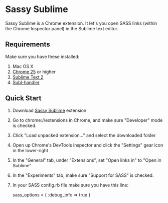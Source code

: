 Sassy Sublime
=============

Sassy Sublime is a Chrome extension. It let's you open SASS links (within the Chrome Inspector panel) in the Sublime text editor.

Requirements
-------------

Make sure you have these installed:

1. Mac OS X
2. [Chrome 25][1] or higher
3. [Sublime Text 2][2]
4. [Subl-handler][3]

[1]: http://www.chrome.com
[2]: http://www.sublimetext.com
[3]: https://github.com/asuth/subl-handler

Quick Start
-------------
1. Download [Sassy Sublime][4] extension
2. Go to chrome://extensions in Chrome, and make sure "Developer" mode is checked.
3. Click "Load unpacked extension..." and select the downloaded folder
4. Open up Chrome's DevTools inspector and click the "Settings" gear icon in the lower-right
5. In the "General" tab, under "Extensions", set "Open links in" to "Open in Sublime"
6. In the "Experiments" tab, make sure "Support for SASS" is checked.
7. In your SASS config.rb file make sure you have this line:
    
    sass_options = { :debug_info => true }

[4]: https://github.com/chanpory/sassy-sublime/archive/master.zip
